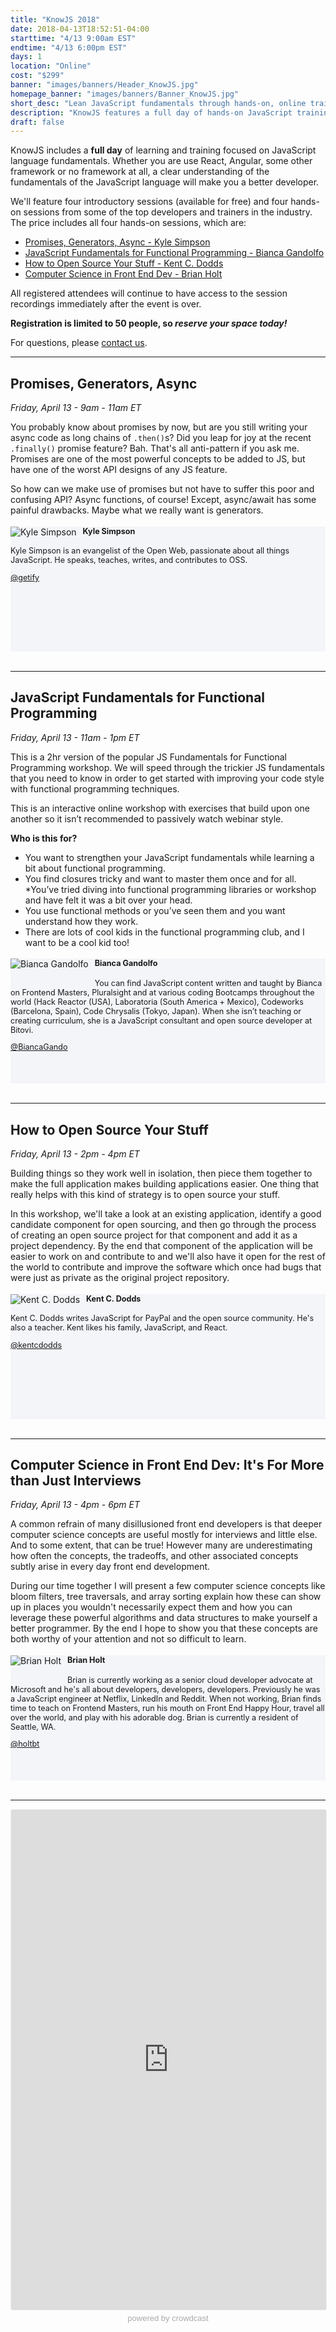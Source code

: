 ```yaml
---
title: "KnowJS 2018"
date: 2018-04-13T18:52:51-04:00
starttime: "4/13 9:00am EST"
endtime: "4/13 6:00pm EST"
days: 1
location: "Online"
cost: "$299"
banner: "images/banners/Header_KnowJS.jpg"
homepage_banner: "images/banners/Banner_KnowJS.jpg"
short_desc: "Lean JavaScript fundamentals through hands-on, online training."
description: "KnowJS features a full day of hands-on JavaScript training with the some of the top developers in the industry."
draft: false
---
```


KnowJS includes a **full day** of learning and training focused on JavaScript language fundamentals. Whether you are use React, Angular, some other framework or no framework at all, a clear understanding of the fundamentals of the JavaScript language will make you a better developer.

We'll feature four introductory sessions (available for free) and four hands-on sessions from some of the top developers and trainers in the industry. The price includes all four hands-on sessions, which are:

* [Promises, Generators, Async - Kyle Simpson](#promises-generators-async)
* [JavaScript Fundamentals for Functional Programming - Bianca Gandolfo](#javascript-fundamentals-for-functional-programming)
* [How to Open Source Your Stuff - Kent C. Dodds](#how-to-open-source-your-stuff)
* [Computer Science in Front End Dev - Brian Holt](#computer-science-in-front-end-dev-it-s-for-more-than-just-interviews)

All registered attendees will continue to have access to the session recordings immediately after the event is over.

**Registration is limited to 50 people, so _reserve your space today!_**

For questions, please [contact us](/contact/).

---

## Promises, Generators, Async

_Friday, April 13 - 9am - 11am ET_

You probably know about promises by now, but are you still writing your async code as long chains of `.then()`s? Did you leap for joy at the recent `.finally()` promise feature? Bah. That's all anti-pattern if you ask me. Promises are one of the most powerful concepts to be added to JS, but have one of the worst API designs of any JS feature.

So how can we make use of promises but not have to suffer this poor and confusing API? Async functions, of course! Except, async/await has some painful drawbacks. Maybe what we really want is generators.

<div style="background-color:#f4f5f9;min-height:200px;">
<img src="/images/speakers/KyleSimpson.jpg" style="float:left;margin-right: 10px;" alt="Kyle Simpson">

<div style="font-size:.9em;">
<h4>Kyle Simpson</h4>

<p>Kyle Simpson is an evangelist of the Open Web, passionate about all things JavaScript. He speaks, teaches, writes, and contributes to OSS.</p>

<i class="fa fa-twitter" aria-hidden="true"></i> <a href="https://twitter.com/getify">@getify</a>

</div>
</div>

<br style="clear:both;">

---

## JavaScript Fundamentals for Functional Programming

_Friday, April 13 - 11am - 1pm ET_

This is a 2hr version of the popular JS Fundamentals for Functional Programming workshop. We will speed through the trickier JS fundamentals that you need to know in order to get started with improving your code style with functional programming techniques.

This is an interactive online workshop with exercises that build upon one another so it isn’t recommended to passively watch webinar style.

**Who is this for?**

* You want to strengthen your JavaScript fundamentals while learning a bit about functional programming.
* You find closures tricky and want to master them once and for all.
*You’ve tried diving into functional programming libraries or workshop and have felt it was a bit over your head.
* You use functional methods or you’ve seen them and you want understand how they work.
* There are lots of cool kids in the functional programming club, and I want to be a cool kid too!

<div style="background-color:#f4f5f9;min-height:200px;">
<img src="/images/speakers/BiancaGandolfo.jpg" style="float:left;margin-right: 10px;margin-bottom:20px;" alt="Bianca Gandolfo">

<div style="font-size:.9em;">
<h4>Bianca Gandolfo</h4>

<p>You can find JavaScript content written and taught by Bianca on Frontend Masters, Pluralsight and at various coding Bootcamps throughout the world (Hack Reactor (USA), Laboratoria (South America + Mexico), Codeworks (Barcelona, Spain), Code Chrysalis (Tokyo, Japan). When she isn’t teaching or creating curriculum, she is a JavaScript consultant and open source developer at Bitovi.</p>

<i class="fa fa-twitter" aria-hidden="true"></i><a href="https://twitter.com/BiancaGando">@BiancaGando</a>

</div>
</div>

<br style="clear:both;">

---

## How to Open Source Your Stuff

_Friday, April 13 - 2pm - 4pm ET_

Building things so they work well in isolation, then piece them together to make the full application makes building applications easier. One thing that really helps with this kind of strategy is to open source your stuff.

In this workshop, we'll take a look at an existing application, identify a good candidate component for open sourcing, and then go through the process of creating an open source project for that component and add it as a project dependency. By the end that component of the application will be easier to work on and contribute to and we'll also have it open for the rest of the world to contribute and improve the software which once had bugs that were just as private as the original project repository.

<div style="background-color:#f4f5f9;min-height:200px;">
<img src="/images/speakers/KentCDodds.jpg" style="float:left;margin-right: 10px;" alt="Kent C. Dodds">

<div style="font-size:.9em;">
<h4>Kent C. Dodds</h4>

<p>Kent C. Dodds writes JavaScript for PayPal and the open source community. He's also a teacher. Kent likes his family, JavaScript, and React.</p>

<i class="fa fa-twitter" aria-hidden="true"></i><a href="https://twitter.com/kentcdodds">@kentcdodds</a>
</div>
</div>

<br style="clear:both;">

---

## Computer Science in Front End Dev: It's For More than Just Interviews

_Friday, April 13 - 4pm - 6pm ET_

A common refrain of many disillusioned front end developers is that deeper computer science concepts are useful mostly for interviews and little else. And to some extent, that can be true! However many are underestimating how often the concepts, the tradeoffs, and other associated concepts subtly arise in every day front end development.

During our time together I will present a few computer science concepts like bloom filters, tree traversals, and array sorting explain how these can show up in places you wouldn't necessarily expect them and how you can leverage these powerful algorithms and data structures to make yourself a better programmer. By the end I hope to show you that these concepts are both worthy of your attention and not so difficult to learn.

<div style="background-color:#f4f5f9;min-height:200px;">
<img src="/images/speakers/BrianHolt.jpg" style="float:left;margin-right: 10px;margin-bottom:20px;" alt="Brian Holt">

<div style="font-size:.9em;">
<h4>Brian Holt</h4>

<p>Brian is currently working as a senior cloud developer advocate at Microsoft and he's all about developers, developers, developers. Previously he was a JavaScript engineer at Netflix, LinkedIn and Reddit. When not working, Brian finds time to teach on Frontend Masters, run his mouth on Front End Happy Hour, travel all over the world, and play with his adorable dog. Brian is currently a resident of Seattle, WA.</p>

<i class="fa fa-twitter" aria-hidden="true"></i> <a href="https://twitter.com/holtbt">@holtbt</a>

</div>
</div>

<br style="clear:both;">

---

<a name="register"></a>

<iframe width="100%" height="800" frameborder="0" marginheight="0" marginwidth="0" allowtransparency="true" src="https://www.crowdcast.io/e/fundamental-javascript?navlinks=false&embed=true" style="border: 1px solid #EEE;border-radius:3px;"></iframe><a href="https://www.crowdcast.io/?utm_source=embed&utm_medium=website&utm_campaign=embed" style="color: #aaa; font-family: 'Helvetica', 'Arial', sans-serif;text-decoration: none;display: block;text-align: center;font-size: 13px;padding: 5px 0;">powered by crowdcast</a>
